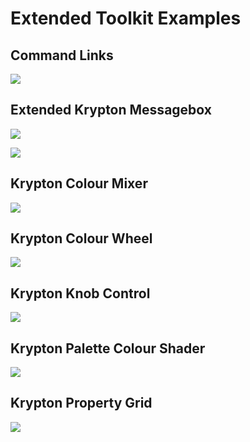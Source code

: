 # Extended Toolkit Examples

## Command Links

![](https://github.com/Wagnerp/Krypton-Toolkit-Suite-Extended-NET-5.470/blob/master/Assets/Examples/CommandLinks.png)

## Extended Krypton Messagebox

![](https://github.com/Wagnerp/Krypton-Toolkit-Suite-Extended-NET-5.470/blob/master/Assets/Examples/ExtendedKryptonMessageBox1.png)

![](https://github.com/Wagnerp/Krypton-Toolkit-Suite-Extended-NET-5.470/blob/master/Assets/Examples/ExtendedKryptonMessageBox2.png)

## Krypton Colour Mixer

![](https://github.com/Wagnerp/Krypton-Toolkit-Suite-Extended-NET-5.470/blob/master/Assets/Examples/KryptonColourMixer.png)

## Krypton Colour Wheel

![](https://github.com/Wagnerp/Krypton-Toolkit-Suite-Extended-NET-5.470/blob/master/Assets/Examples/KryptonColourWheel.png)

## Krypton Knob Control

![](https://github.com/Wagnerp/Krypton-Toolkit-Suite-Extended-NET-5.470/blob/master/Assets/Examples/KryptonKnobControl.png)

## Krypton Palette Colour Shader

![](https://github.com/Wagnerp/Krypton-Toolkit-Suite-Extended-NET-5.470/blob/master/Assets/Examples/KryptonPaletteColourShader.png)

## Krypton Property Grid

![](https://github.com/Wagnerp/Krypton-Toolkit-Suite-Extended-NET-5.470/blob/master/Assets/Examples/KryptonPropertyGrid.png)